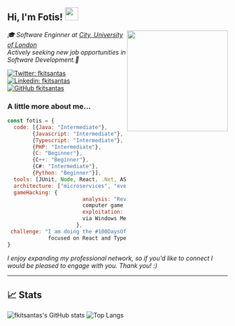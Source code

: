 <h2> Hi, I'm Fotis! <img src="https://gifdb.com/images/high/waving-hand-black-and-white-erox5pacbap4ac1l.gif" width="30" /></h2>
<img align='right' src="https://thisis.city.ac.uk/wp-content/uploads/2015/04/City-UoL-logo.png" width="230">
<p><em>🎓 Software Enginner at <a href="http://www.city.ac.uk/">City, University of London</a>
</br>Actively seeking new job opportunities in Software Development.💼</em></p>

[![Twitter: fkitsantas](https://img.shields.io/twitter/follow/fkitsantas?style=social)](https://twitter.com/fkitsantas)
[![Linkedin: fkitsantas](https://img.shields.io/badge/-fkitsantas-blue?style=flat-square&logo=Linkedin&logoColor=white&link=https://www.linkedin.com/in/fkitsantas/)](https://www.linkedin.com/in/fkitsantas/)
[![GitHub fkitsantas](https://img.shields.io/github/followers/fkitsantas?label=follow&style=social)](https://github.com/fkitsantas)


### A little more about me...  

```javascript
const fotis = {
  code: [{Java: "Intermediate"},
        {Javascript: "Intermediate"},
        {Typescript: "Intermediate"},
        {PHP: "Intermediate"},
        {C: "Beginner"},
        {C++: "Beginner"},
        {C#: "Intermediate"},
        {Python: "Beginner"}],
  tools: [JUnit, Node, React, .Net, ASP.NET, XUnit.net, Jest, Docker],
  architecture: ["microservices", "event-driven", "design system pattern"],
  gameHacking: {
                        analysis: "Reverse Engineering of
                        computer game application Clients",
                        exploitation: "Vulnerability Exploitation
                        via Windows Memory Injection"
                      },
 challenge: "I am doing the #100DaysOfCode challenge
             focused on React and TypeScript."
}
```

<p><em>I enjoy expanding my professional network, so if you'd like to connect I would be pleased to engage with you. Thank you! :)</em></p>

---

## 📈 Stats

![fkitsantas's GitHub stats](https://github-readme-stats.vercel.app/api?username=fkitsantas&show_icons=true&theme=tokyonight) ![Top Langs](https://github-readme-stats.vercel.app/api/top-langs/?username=fkitsantas&layout=compact&bg_color=000000)
